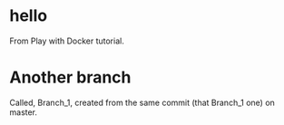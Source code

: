 # hello
From Play with Docker tutorial.

# Another branch 
Called, Branch_1, created from the same commit (that Branch_1 one) on master.
